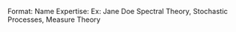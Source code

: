 Format: Name
        Expertise:
Ex: Jane Doe
    Spectral Theory, Stochastic Processes, Measure Theory
